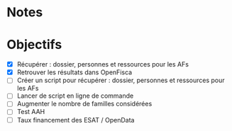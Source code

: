 # Notes

# Objectifs

- [x] Récupérer : dossier, personnes et ressources pour les AFs
- [x] Retrouver les résultats dans OpenFisca
- [ ] Créer un script pour récupérer : dossier, personnes et ressources pour les AFs
- [ ] Lancer de script en ligne de commande
- [ ] Augmenter le nombre de familles considérées
- [ ] Test AAH
- [ ] Taux financement des ESAT / OpenData
